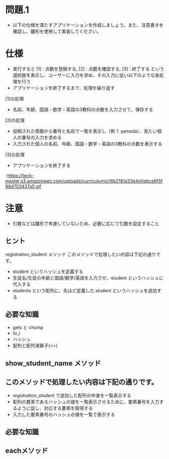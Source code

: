 # 問題.1
- 以下の仕様を満たすアプリケーションを作成しましょう。また、注意書きを確認し、雛形を使用して実装してください。

# 仕様
- 実行すると [1] : 点数を登録する, [2] : 点数を確認する, [3] : 終了する という選択肢を表示し、ユーザーに入力を求め、その入力に従い以下のような各処理を行う
- アプリケーションを終了するまで、処理を繰り返す

 [1]の処理
- 名前、年齢、国語・数学・英語の3教科の点数を入力させて、保存する

 [2]の処理
- 投稿された情報から番号と名前で一覧を表示し（例 1: yamada）、見たい個人の番号の入力を求める
- 入力された個人の名前、年齢、国語・数学・英語の3教科の点数を表示する

 [3]の処理
- アプリケーションを終了する

-https://tech-master.s3.amazonaws.com/uploads/curriculums//6b2181a33e4e0abce6f5f88d703437a5.gif
# 注意
- 引数などは雛形で考慮していないため、必要に応じて引数を設定すること

## ヒント
 registration_student メソッド
 このメソッドで処理したい内容は下記の通りです。

- student というハッシュを定義する
- 生徒名/生徒の年齢と国語/数学/英語を入力させ、student というハッシュに代入する
- students という配列に、先ほど定義した student というハッシュを追加する
## 必要な知識

- gets と chomp
- to_i
- ハッシュ
- 配列と配列演算子(<<)
## show_student_name メソッド
## このメソッドで処理したい内容は下記の通りです。

- registration_student で追加した配列の中身を一覧表示する
- 配列の要素であるハッシュの値を一覧表示させるために、要素番号を入力するように促し、対応する要素を取得する
- 入力した要素番号のハッシュの値を一覧で表示する
## 必要な知識
## eachメソッド
